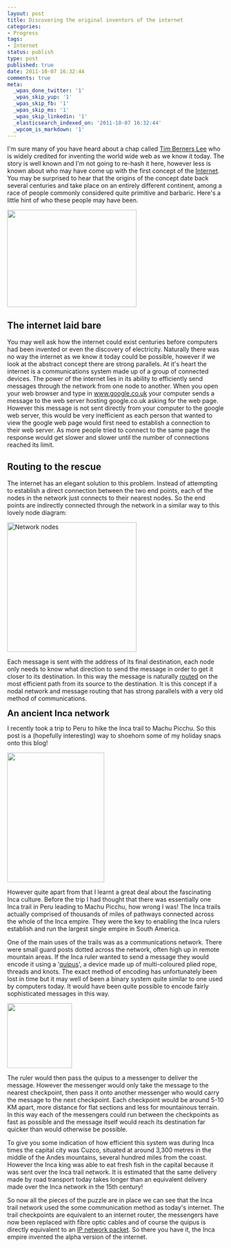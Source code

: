 ```yaml
---
layout: post
title: Discovering the original inventors of the internet
categories:
- Progress
tags:
- Internet
status: publish
type: post
published: true
date: 2011-10-07 16:32:44
comments: true
meta:
  _wpas_done_twitter: '1'
  _wpas_skip_yup: '1'
  _wpas_skip_fb: '1'
  _wpas_skip_ms: '1'
  _wpas_skip_linkedin: '1'
  _elasticsearch_indexed_on: '2011-10-07 16:32:44'
  _wpcom_is_markdown: '1'
---
```

I'm sure many of you have heard about a chap called <a href="http://twitter.com/#!/timberners_lee">Tim Berners Lee</a> who is widely credited for inventing the world wide web as we know it today. The story is well known and I'm not going to re-hash it here, however less is known about who may have come up with the first concept of the <a href="http://en.wikipedia.org/wiki/Internet">Internet</a>. You may be surprised to hear that the origins of the concept date back several centuries and take place on an entirely different continent, among a race of people commonly considered quite primitive and barbaric. Here's a little hint of who these people may have been.

<a href="http://bakingwebsites.files.wordpress.com/2011/10/machu_picchu_1.jpg"><img class="size-medium wp-image-257" title="Machu_Picchu_1" src="http://bakingwebsites.files.wordpress.com/2011/10/machu_picchu_1.jpg?w=300" alt="" width="300" height="225" /></a>

<h2>The internet laid bare</h2>

You may well ask how the internet could exist centuries before computers had been invented or even the discovery of electricity. Naturally there was no way the internet as we know it today could be possible, however if we look at the abstract concept there are strong parallels. At it's heart the internet is a communications system made up of a group of connected devices. The power of the internet lies in its ability to efficiently send messages through the network from one node to another. When you open your web browser and type in www.google.co.uk your computer sends a message to the web server hosting google.co.uk asking for the web page. However this  message is not sent directly from your computer to the google web server, this would be very inefficient as each person that wanted to view the google web page would first need to establish a connection to their web server. As more people tried to connect to the same page the response would get slower and slower until the number of connections reached its limit.

<h2>Routing to the rescue</h2>

The internet has an elegant solution to this problem. Instead of attempting to establish a direct connection between the two end points, each of the nodes in the network just connects to their nearest nodes. So the end points are indirectly connected through the network in a similar way to this lovely node diagram:

<img class="size-full wp-image-252" title="onethousandpaintings_small1-300x300" src="http://bakingwebsites.files.wordpress.com/2011/10/onethousandpaintings_small1-300x300.gif" alt="Network nodes" width="300" height="300" />

Each message is sent with the address of its final destination, each node only needs to know what direction to send the message in order to get it closer to its destination. In this way the message is naturally <a href="http://en.wikipedia.org/wiki/Routing">routed</a> on the most efficient path from its source to the destination. It is this concept if a nodal network and message routing that has strong parallels with a very old method of communications.

<span class="Apple-style-span" style="font-size:20px;"><strong>An ancient  Inca  network</strong></span>

I recently took a trip to Peru to hike the Inca trail to Machu Picchu. So this post is a (hopefully interesting) way to shoehorn some of my holiday snaps onto this blog!

<a href="http://bakingwebsites.files.wordpress.com/2011/10/machu_picchu.jpg"><img class="size-medium wp-image-255" title="Machu_Picchu" src="http://bakingwebsites.files.wordpress.com/2011/10/machu_picchu.jpg?w=225" alt="" width="225" height="300" /></a>

However quite apart from that I learnt a great deal about the fascinating Inca culture. Before the trip I had thought that there was essentially one Inca trail in Peru leading to Machu Picchu, how wrong I was! The Inca trails actually comprised of thousands of miles of pathways connected across the whole of the Inca empire. They were the key to enabling the Inca rulers establish and run the largest single empire in South America.

One of the main uses of the trails was as a communications network. There were small guard posts dotted across the network, often high up in remote mountain areas. If the Inca ruler wanted to send a message they would encode it using a '<a href="http://en.wikipedia.org/wiki/Quipus">quipus</a>', a device made up of multi-coloured plied rope, threads and knots.     The exact method of encoding has unfortunately been lost in time but it may well of been a binary system quite similar to one used by computers today. It would have been quite possible to encode fairly sophisticated messages in this way.

<a href="http://bakingwebsites.files.wordpress.com/2011/10/quipu2-150x150.jpg"><img class="size-full wp-image-259" title="quipu2-150x150" src="http://bakingwebsites.files.wordpress.com/2011/10/quipu2-150x150.jpg" alt="" width="150" height="150" /></a>

The ruler would then pass the quipus to a messenger to deliver the message. However the messenger would only take the message to the nearest checkpoint, then pass it onto another messenger who would carry the message to the next checkpoint. Each checkpoint would be around 5-10 KM apart, more distance for flat sections and less for mountainous terrain. In this way each of the messengers could run between the checkpoints as fast as possible and the message itself would reach its destination far quicker than would otherwise be possible.

To give you some indication of how efficient this system was during Inca times the capital city was Cuzco, situated at around 3,300 metres in the middle of the Andes mountains, several hundred miles from the coast. However the Inca king was able to eat fresh fish in the capital because it was sent over the Inca trail network. It is estimated that the same delivery made by road transport today takes longer than an equivalent delivery made over the Inca network in the 15th century!

So now all the pieces of the puzzle are in place we can see that the Inca trail network used the some communication method as today's internet. The trail checkpoints are equivalent to an internet router, the messengers have now been replaced with fibre optic cables and of course the quipus is directly equivalent to an <a href="http://en.wikipedia.org/wiki/Network_packet">IP network packet</a>. So there you have it, the Inca empire invented the alpha version of the internet.
